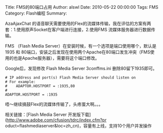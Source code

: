 Title: FMS的80端口占用
Author: alswl
Date: 2010-05-22 00:00:00
Tags: FMS
Category: Flash编程
Summary: 

AzaAjaxChat 的语音聊天需要使用的Flex的流媒体传输，我在评估的方案有两套：1.使用原声Socket在客户端进行连接，2.使用FMS
流媒体服务器进行数据传输。

FMS （Flash Media Server）在安装时候，有一个选项是端口使用哪个，默认是1935 和
80端口，安装之后发现在使用两个Apache在80端口发生冲突（FMS使用的也是Apache服务器），需要将这个端口修改。

Google后，发现修改 Flash Media Server 3conffms.ini 删除80留下1935即可。

    
    # IP address and port(s) Flash Media Server should listen on
    # For example:
    #    ADAPTOR.HOSTPORT = :1935,80
    #
    ADAPTOR.HOSTPORT = :1935

唔～继续搞鼓Flex的流媒体传输了，头疼蛋大啊。。。

相关链接：[Flash Media Server 开发版下载](http://www.adobe.com/cfusion/tdrc/index.cfm?pr
oduct=flashmediaserver&loc=zh_cn)，容量有上线，支持10个用户并发操作


